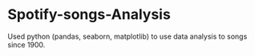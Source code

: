 # Spotify-songs-Analysis
Used python (pandas, seaborn, matplotlib) to use data analysis to songs since 1900.
